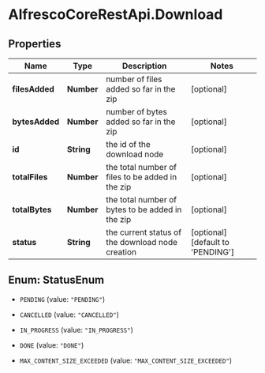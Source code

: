 # AlfrescoCoreRestApi.Download

## Properties
Name | Type | Description | Notes
------------ | ------------- | ------------- | -------------
**filesAdded** | **Number** | number of files added so far in the zip | [optional] 
**bytesAdded** | **Number** | number of bytes added so far in the zip | [optional] 
**id** | **String** | the id of the download node | [optional] 
**totalFiles** | **Number** | the total number of files to be added in the zip | [optional] 
**totalBytes** | **Number** | the total number of bytes to be added in the zip | [optional] 
**status** | **String** | the current status of the download node creation | [optional] [default to &#39;PENDING&#39;]


<a name="StatusEnum"></a>
## Enum: StatusEnum


* `PENDING` (value: `"PENDING"`)

* `CANCELLED` (value: `"CANCELLED"`)

* `IN_PROGRESS` (value: `"IN_PROGRESS"`)

* `DONE` (value: `"DONE"`)

* `MAX_CONTENT_SIZE_EXCEEDED` (value: `"MAX_CONTENT_SIZE_EXCEEDED"`)




